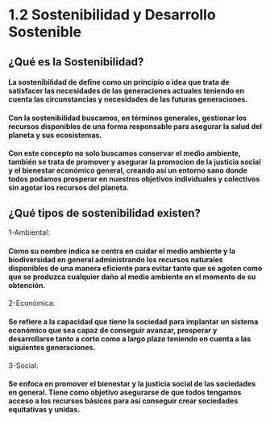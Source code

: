 # 1.2 Sostenibilidad y Desarrollo Sostenible
## ¿Qué es la Sostenibilidad?
#### La sostenibilidad de define como un principio o idea que trata de satisfacer las necesidades de las generaciones actuales teniendo en cuenta las circunstancias y necesidades de las futuras generaciones. 
#### Con la sostenibilidad buscamos, en términos generales, gestionar los recursos disponibles de una forma responsable para asegurar la salud del planeta y sus ecosistemas.
#### Con este concepto no solo buscamos conservar el medio ambiente, también se trata de promover y asegurar la promocion de la justicia social y el bienestar económico general, creando así un entorno sano donde todos podamos prosperar en nuestros objetivos individuales y colectivos sin agotar los recursos del planeta.
## ¿Qué tipos de sostenibilidad existen?


1-Ambiental:
#### Como su nombre indica se centra en cuidar el medio ambiente y la biodiversidad en general administrando los recursos naturales disponibles de una manera eficiente para evitar tanto que se agoten como que se produzca cualquier daño al medio ambiente en el momento de su obtención.


2-Económica:
#### Se refiere a la capacidad que tiene la sociedad para implantar un sistema económico que sea capaz de conseguir avanzar, prosperar y desarrollarse tanto a corto como a largo plazo teniendo en cuenta a las siguientes generaciones. 


3-Social:
#### Se enfoca en promover el bienestar y la justicia social de las sociedades en general. Tiene como objetivo asegurarse de que todos tengamos acceso a los recursos básicos para así conseguir crear sociedades equitativas y unidas.


